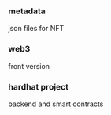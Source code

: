 ### metadata

json files for NFT 

### web3

front version 

### hardhat project

backend and smart contracts